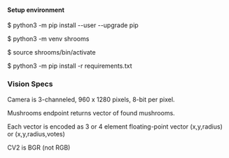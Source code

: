 #### Setup environment 

$ python3 -m pip install --user --upgrade pip

$ python3 -m venv shrooms

$ source shrooms/bin/activate 

$ python3 -m pip install -r requirements.txt

### Vision Specs

Camera is 3-channeled, 960 x 1280 pixels, 8-bit per pixel.

Mushrooms endpoint returns vector of found mushrooms.

Each vector is encoded as 3 or 4 element floating-point vector (x,y,radius) or (x,y,radius,votes)

CV2 is BGR (not RGB) 

 
